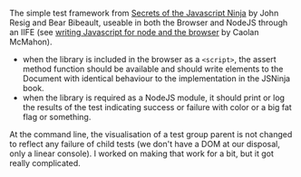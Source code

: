 
The simple test framework from [Secrets of the Javascript Ninja](http://manning.com/resig/) by John Resig and Bear Bibeault, useable in both the Browser and NodeJS through an IIFE (see [writing Javascript for node and the browser](http://caolanmcmahon.com/posts/writing_for_node_and_the_browser/) by Caolan McMahon). 


 * when the library is included in the browser as a `<script>`, the assert method function should be available and should write elements to the Document with identical behaviour to the implementation in the JSNinja book.
 * when the library is required as a NodeJS module, it should print or log the results of the test indicating success or failure with color or a big fat flag or something.

At the command line, the visualisation of a test group parent is not changed to reflect any failure of child tests (we don't have a DOM at our disposal, only a linear console). I worked on making that work for a bit, but it got really complicated.
